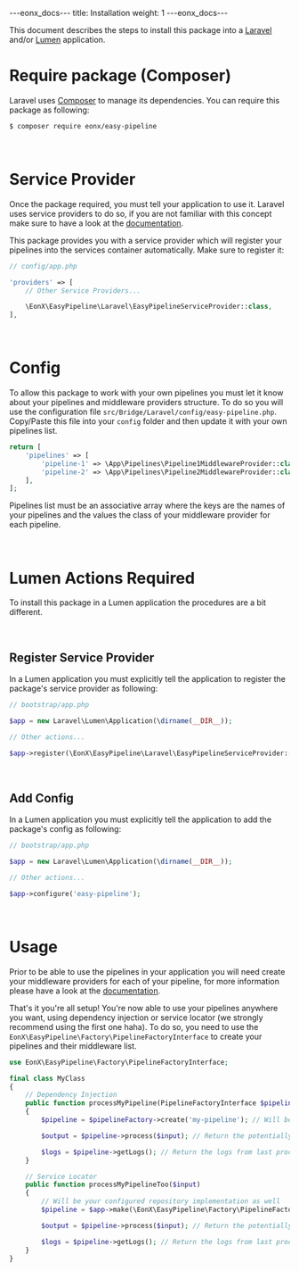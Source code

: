 ---eonx_docs---
title: Installation
weight: 1
---eonx_docs---

This document describes the steps to install this package into a [Laravel][1] and/or [Lumen][2] application.

# Require package (Composer)

Laravel uses [Composer][3] to manage its dependencies. You can require this package as following:

```bash
$ composer require eonx/easy-pipeline
```

<br>

# Service Provider

Once the package required, you must tell your application to use it. Laravel uses service providers to do so, if you are
not familiar with this concept make sure to have a look at the [documentation][4].

This package provides you with a service provider which will register your pipelines into the services container
automatically. Make sure to register it:

```php
// config/app.php

'providers' => [
    // Other Service Providers...

    \EonX\EasyPipeline\Laravel\EasyPipelineServiceProvider::class,
],
```

<br>

# Config

To allow this package to work with your own pipelines you must let it know about your pipelines and
middleware providers structure. To do so you will use the configuration file
`src/Bridge/Laravel/config/easy-pipeline.php`. Copy/Paste this file into your `config` folder and then
update it with your own pipelines list.

```php
return [
    'pipelines' => [
        'pipeline-1' => \App\Pipelines\Pipeline1MiddlewareProvider::class,
        'pipeline-2' => \App\Pipelines\Pipeline2MiddlewareProvider::class,
    ],
];
```

Pipelines list must be an associative array where the keys are the names of your pipelines
and the values the class of your middleware provider for each pipeline.

<br>

# Lumen Actions Required

To install this package in a Lumen application the procedures are a bit different.

<br>

## Register Service Provider

In a Lumen application you must explicitly tell the application to register the package's service provider as following:

```php
// bootstrap/app.php

$app = new Laravel\Lumen\Application(\dirname(__DIR__));

// Other actions...

$app->register(\EonX\EasyPipeline\Laravel\EasyPipelineServiceProvider::class);
```

<br>

## Add Config

In a Lumen application you must explicitly tell the application to add the package's config as following:

```php
// bootstrap/app.php

$app = new Laravel\Lumen\Application(\dirname(__DIR__));

// Other actions...

$app->configure('easy-pipeline');
```

<br>

# Usage

Prior to be able to use the pipelines in your application you will need create your middleware providers for each
of your pipeline, for more information please have a look at the [documentation](middleware_providers.md).

That's it you're all setup! You're now able to use your pipelines anywhere you want, using dependency
injection or service locator (we strongly recommend using the first one haha). To do so, you need to use the
`EonX\EasyPipeline\Factory\PipelineFactoryInterface` to create your pipelines and their middleware list.

```php
use EonX\EasyPipeline\Factory\PipelineFactoryInterface;

final class MyClass
{
    // Dependency Injection
    public function processMyPipeline(PipelineFactoryInterface $pipelineFactory, $input)
    {
        $pipeline = $pipelineFactory->create('my-pipeline'); // Will be your configured pipeline implementation

        $output = $pipeline->process($input); // Return the potentially modified version of $input

        $logs = $pipeline->getLogs(); // Return the logs from last process
    }

    // Service Locator
    public function processMyPipelineToo($input)
    {
        // Will be your configured repository implementation as well
        $pipeline = $app->make(\EonX\EasyPipeline\Factory\PipelineFactoryInterface::class)->create('my-pipeline');

        $output = $pipeline->process($input); // Return the potentially modified version of $input

        $logs = $pipeline->getLogs(); // Return the logs from last process
    }
}
```

[1]: https://laravel.com/

[2]: https://lumen.laravel.com/

[3]: https://getcomposer.org/

[4]: https://laravel.com/docs/5.7/providers
